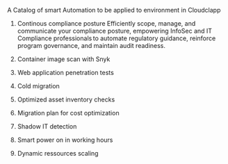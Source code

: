 A Catalog of smart Automation to be applied to environment in Cloudclapp

1. Continous compliance posture
Efficiently scope, manage, and communicate your compliance posture, empowering InfoSec and IT Compliance professionals to automate regulatory guidance, reinforce program governance, and maintain audit readiness.

2. Container image scan with Snyk

3. Web application penetration tests

4. Cold migration

5. Optimized asset inventory checks

6. Migration plan for cost optimization

7. Shadow IT detection

8. Smart power on in working hours

9. Dynamic ressources scaling
